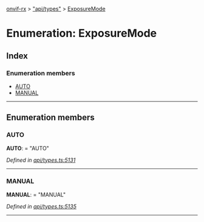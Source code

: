 [onvif-rx](../README.md) > ["api/types"](../modules/_api_types_.md) > [ExposureMode](../enums/_api_types_.exposuremode.md)

# Enumeration: ExposureMode

## Index

### Enumeration members

* [AUTO](_api_types_.exposuremode.md#auto)
* [MANUAL](_api_types_.exposuremode.md#manual)

---

## Enumeration members

<a id="auto"></a>

###  AUTO

**AUTO**:  = "AUTO"

*Defined in [api/types.ts:5131](https://github.com/patrickmichalina/onvif-rx/blob/1596479/src/api/types.ts#L5131)*

___
<a id="manual"></a>

###  MANUAL

**MANUAL**:  = "MANUAL"

*Defined in [api/types.ts:5135](https://github.com/patrickmichalina/onvif-rx/blob/1596479/src/api/types.ts#L5135)*

___

